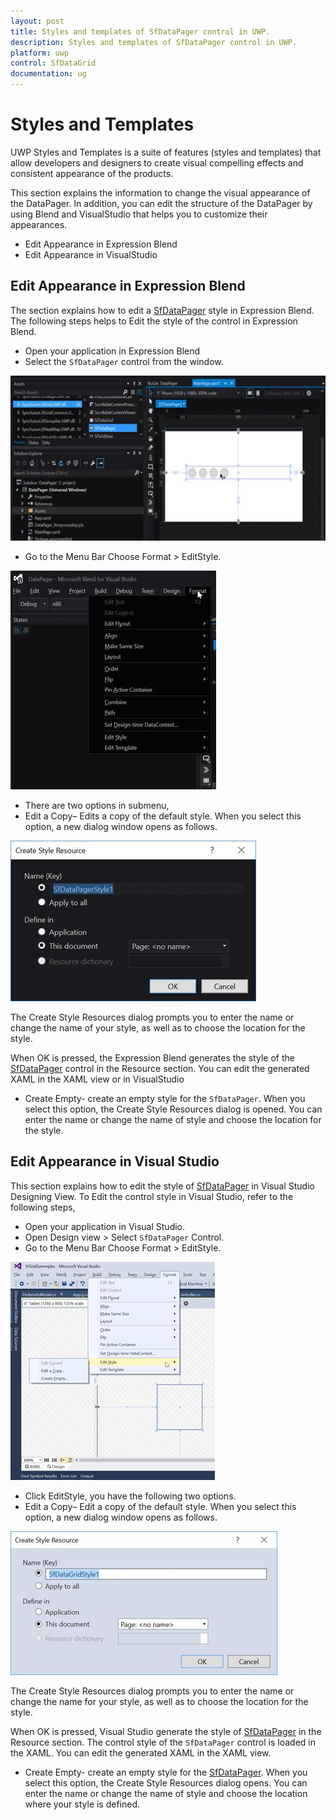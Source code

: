 ```yaml
---
layout: post
title: Styles and templates of SfDataPager control in UWP.
description: Styles and templates of SfDataPager control in UWP.
platform: uwp
control: SfDataGrid
documentation: ug
---
```


# Styles and Templates

UWP Styles and Templates is a suite of features (styles and templates) that allow developers and designers to create visual compelling effects and consistent appearance of the products.

This section explains the information to change the visual appearance of the DataPager. In addition, you can edit the structure of the DataPager by using Blend and VisualStudio that helps you to customize their appearances.

* Edit Appearance in Expression Blend
* Edit Appearance in VisualStudio


## Edit Appearance in Expression Blend

The section explains how to edit a [SfDataPager](https://help.syncfusion.com/cr/cref_files/uwp/sfdatagrid/index.html#frlrfSyncfusionUIXamlControlsDataPagerSfDataPagerClassTopic.html) style in Expression Blend. The following steps helps to Edit the style of the control in Expression Blend.

* Open your application in Expression Blend
* Select the `SfDataPager` control from the window.

![](Styles-And-Templates_images/Styles-And-Templates_img1.jpeg)

* Go to the Menu Bar Choose Format > EditStyle.

![](Styles-And-Templates_images/Styles-And-Templates_img2.jpeg)

* There are two options in submenu,
* Edit a Copy– Edits a copy of the default style. When you select this option, a new dialog window opens as follows.

![](Styles-And-Templates_images/Styles-And-Templates_img3.jpeg)

The Create Style Resources dialog prompts you to enter the name or change the name of your style, as well as to choose the location for the style.

When OK is pressed, the Expression Blend generates the style of the [SfDataPager](https://help.syncfusion.com/cr/cref_files/uwp/sfdatagrid/index.html#frlrfSyncfusionUIXamlControlsDataPagerSfDataPagerClassTopic.html) control in the Resource section. You can edit the generated XAML in the XAML view or in VisualStudio

* Create Empty- create an empty style for the `SfDataPager`. When you select this option, the Create Style Resources dialog is opened. You can enter the name or change the name of style and choose the location for the style.


## Edit Appearance in Visual Studio

This section explains how to edit the style of [SfDataPager](https://help.syncfusion.com/cr/cref_files/uwp/sfdatagrid/index.html#frlrfSyncfusionUIXamlControlsDataPagerSfDataPagerClassTopic.html) in Visual Studio Designing View. To Edit the control style in Visual Studio, refer to the following steps,

* Open your application in Visual Studio.
* Open Design view > Select `SfDataPager` Control. 
* Go to the Menu Bar Choose Format > EditStyle.

![](Styles-And-Templates_images/Styles-And-Templates_img4.jpeg)

* Click EditStyle, you have the following two options.
* Edit a Copy– Edit a copy of the default style. When you select this option, a new dialog window opens as follows.

![](Styles-And-Templates_images/Styles-And-Templates_img5.jpeg)

The Create Style Resources dialog prompts you to enter the name or change the name for your style, as well as to choose the location for the style.

When OK is pressed, Visual Studio generate the style of [SfDataPager](https://help.syncfusion.com/cr/cref_files/uwp/sfdatagrid/index.html#frlrfSyncfusionUIXamlControlsDataPagerSfDataPagerClassTopic.html) in the Resource section. The control style of the `SfDataPager` control is loaded in the XAML. You can edit the generated XAML in the XAML view.

* Create Empty- create an empty style for the [SfDataPager](https://help.syncfusion.com/cr/cref_files/uwp/sfdatagrid/index.html#frlrfSyncfusionUIXamlControlsDataPagerSfDataPagerClassTopic.html). When you select this option, the Create Style Resources dialog opens. You can enter the name or change the name of style and choose the location where your style is defined.